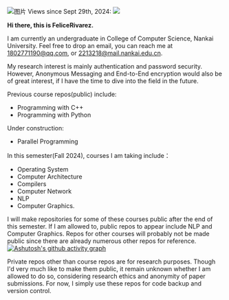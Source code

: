 ![图片](https://github.com/user-attachments/assets/bcce1a57-3f99-4743-a311-6b8a34d5a5f2)
Views since Sept 29th, 2024: ![](https://komarev.com/ghpvc/?username=FeliceRivarez)

**Hi there, this is FeliceRivarez.**

I am currently an undergraduate in College of Computer Science, Nankai University. Feel free to drop an email, you can reach me at 1802771190@qq.com, or 2213218@mail.nankai.edu.cn.

My research interest is mainly authentication and password security. However, Anonymous Messaging and End-to-End encryption would also be of great interest, if I have the time to dive into the field in the future.

Previous course repos(public) include:

- Programming with C++
- Programming with Python

Under construction:

- Parallel Programming

In this semester(Fall 2024), courses I am taking include：
- Operating System
- Computer Architecture
- Compilers
- Computer Network
- NLP
- Computer Graphics.

I will make repositories for some of these courses public after the end of this semester. If I am allowed to, public repos to appear include NLP and Computer Graphics. Repos for other courses will probably not be made public since there are already numerous other repos for reference.
[![Ashutosh's github activity graph](https://github-readme-activity-graph.vercel.app/graph?username=FeliceRivarez&theme=react)](https://github.com/ashutosh00710/github-readme-activity-graph)

Private repos other than course repos are for research purposes. Though I'd very much like to make them public, it remain unknown whether I am allowed to do so, considering research ethics and anonymity of paper submissions. For now, I simply use these repos for code backup and version control.

<!---
FeliceRivarez/FeliceRivarez is a ✨ special ✨ repository because its `README.md` (this file) appears on your GitHub profile.
You can click the Preview link to take a look at your changes.
--->
